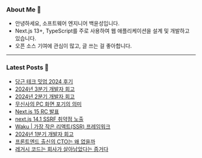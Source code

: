 ### About Me 👋
- 안녕하세요, 소프트웨어 엔지니어 백윤성입니다.
- Next.js 13+, TypeScript를 주로 사용하여 웹 애플리케이션을 설계 및 개발하고 있습니다.
- 오픈 소스 기여에 관심이 많고, 글 쓰는 걸 좋아합니다.

---

### Latest Posts 📰
- [당근 테크 밋업 2024 후기](https://bysxx.tistory.com/58)
- [2024년 3분기 개발자 회고](https://bysxx.tistory.com/57)
- [2024년 2분기 개발자 회고](https://bysxx.tistory.com/56)
- [무신사의 PC 화면 포기의 의미](https://bysxx.tistory.com/55)
- [Next.js 15 RC 발표](https://bysxx.tistory.com/54)
- [next.js 14.1 SSRF 취약점 노출](https://bysxx.tistory.com/53)
- [Waku | 가장 작은 리액트(SSR) 프레임워크](https://bysxx.tistory.com/52)
- [2024년 1분기 개발자 회고](https://bysxx.tistory.com/51)
- [프론트엔드 출신의 CTO는 왜 없을까](https://bysxx.tistory.com/50)
- [레거시 코드는 회사가 살아남았다는 증거다](https://bysxx.tistory.com/49)